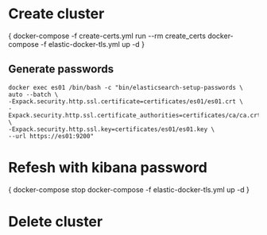 # Create cluster
{
    docker-compose -f create-certs.yml run --rm create_certs
    docker-compose -f elastic-docker-tls.yml up -d
}



## Generate passwords
```
docker exec es01 /bin/bash -c "bin/elasticsearch-setup-passwords \
auto --batch \
-Expack.security.http.ssl.certificate=certificates/es01/es01.crt \
-Expack.security.http.ssl.certificate_authorities=certificates/ca/ca.crt \
-Expack.security.http.ssl.key=certificates/es01/es01.key \
--url https://es01:9200"
```

# Refesh with kibana password
{
    docker-compose stop
    docker-compose -f elastic-docker-tls.yml up -d
}


# Delete cluster
